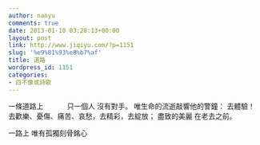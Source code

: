 ```yaml
---
author: nanyu
comments: true
date: 2013-01-10 03:28:13+00:00
layout: post
link: http://www.jiqiyu.com/?p=1151
slug: '%e9%81%93%e8%b7%af'
title: 道路
wordpress_id: 1151
categories:
- 四不像或詩歌
---
```


一條道路上
           只一個人
沒有對手。
唯生命的流逝敲響他的警鐘：
去體驗！
去歡樂、憂傷、痛苦、哀愁，去精彩，去綻放；
盡致的美麗
在老去之前。

一路上
唯有孤獨刻骨銘心


